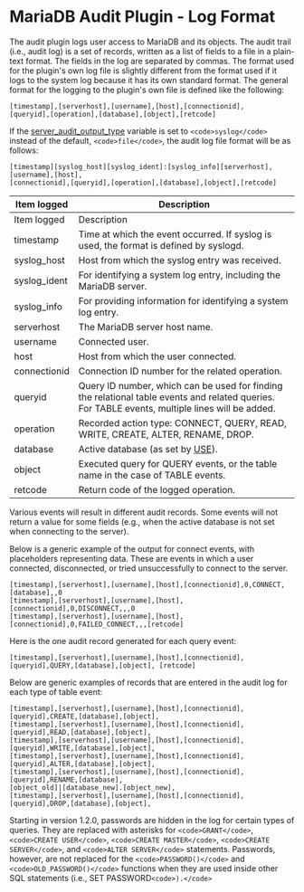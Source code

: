 
# MariaDB Audit Plugin - Log Format

The audit plugin logs user access to MariaDB and its objects. The audit trail (i.e., audit log) is a set of records, written as a list of fields to a file in a plain‐text format. The fields in the log are separated by commas. The format used for the plugin's own log file is slightly different from the format used if it logs to the system log because it has its own standard format. The general format for the logging to the plugin's own file is defined like the following:


```
[timestamp],[serverhost],[username],[host],[connectionid],
[queryid],[operation],[database],[object],[retcode]
```

If the [server_audit_output_type](mariadb-audit-plugin-options-and-system-variables.md) variable is set to `<code>syslog</code>` instead of the default, `<code>file</code>`, the audit log file format will be as follows:


```
[timestamp][syslog_host][syslog_ident]:[syslog_info][serverhost],[username],[host],
[connectionid],[queryid],[operation],[database],[object],[retcode]
```


| Item logged | Description |
| --- | --- |
| Item logged | Description |
| timestamp | Time at which the event occurred. If syslog is used, the format is defined by syslogd. |
| syslog_host | Host from which the syslog entry was received. |
| syslog_ident | For identifying a system log entry, including the MariaDB server. |
| syslog_info | For providing information for identifying a system log entry. |
| serverhost | The MariaDB server host name. |
| username | Connected user. |
| host | Host from which the user connected. |
| connectionid | Connection ID number for the related operation. |
| queryid | Query ID number, which can be used for finding the relational table events and related queries. For TABLE events, multiple lines will be added. |
| operation | Recorded action type: CONNECT, QUERY, READ, WRITE, CREATE, ALTER, RENAME, DROP. |
| database | Active database (as set by [USE](../../../../general-resources/learning-and-training/training-and-tutorials/beginner-mariadb-articles/useful-mariadb-queries.md)). |
| object | Executed query for QUERY events, or the table name in the case of TABLE events. |
| retcode | Return code of the logged operation. |



Various events will result in different audit records. Some events will not return a value for some fields (e.g., when the active database is not set when connecting to the server).


Below is a generic example of the output for connect events, with placeholders representing data. These are events in which a user connected, disconnected, or tried unsuccessfully to connect to the server.


```
[timestamp],[serverhost],[username],[host],[connectionid],0,CONNECT,[database],,0 
[timestamp],[serverhost],[username],[host],[connectionid],0,DISCONNECT,,,0 
[timestamp],[serverhost],[username],[host],[connectionid],0,FAILED_CONNECT,,,[retcode]
```

Here is the one audit record generated for each query event:


```
[timestamp],[serverhost],[username],[host],[connectionid],[queryid],QUERY,[database],[object], [retcode]
```

Below are generic examples of records that are entered in the audit log for each type of table event:


```
[timestamp],[serverhost],[username],[host],[connectionid],[queryid],CREATE,[database],[object], 
[timestamp],[serverhost],[username],[host],[connectionid],[queryid],READ,[database],[object], 
[timestamp],[serverhost],[username],[host],[connectionid],[queryid],WRITE,[database],[object], 
[timestamp],[serverhost],[username],[host],[connectionid],[queryid],ALTER,[database],[object], 
[timestamp],[serverhost],[username],[host],[connectionid],[queryid],RENAME,[database], 
[object_old]|[database_new].[object_new], 
[timestamp],[serverhost],[username],[host],[connectionid],[queryid],DROP,[database],[object],
```

Starting in version 1.2.0, passwords are hidden in the log for certain types of queries. They are replaced with asterisks for `<code>GRANT</code>`, `<code>CREATE USER</code>`, `<code>CREATE MASTER</code>`, `<code>CREATE SERVER</code>`, and `<code>ALTER SERVER</code>` statements. Passwords, however, are not replaced for the `<code>PASSWORD()</code>` and `<code>OLD_PASSWORD()</code>` functions when they are used inside other SQL statements (i.e., SET PASSWORD`<code>).</code>`

